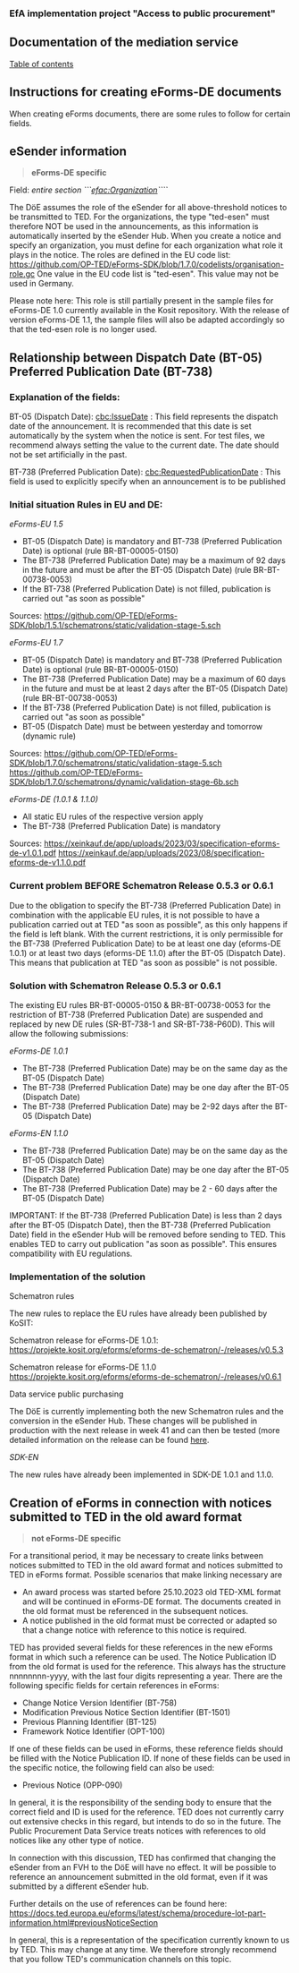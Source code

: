 ### EfA implementation project "Access to public procurement"
## Documentation of the mediation service
[Table of contents](/documentation/Documentation.md)
<br>

## Instructions for creating eForms-DE documents

When creating eForms documents, there are some rules to follow for certain fields.

## eSender information
>**eForms-DE specific**

Field: *entire section ```<efac:Organization>````*

The DöE assumes the role of the eSender for all above-threshold notices to be transmitted to TED. For the organizations, the type "ted-esen" must therefore NOT be used in the announcements, as this information is automatically inserted by the eSender Hub.
When you create a notice and specify an organization, you must define for each organization what role it plays in the notice. The roles are defined in the EU code list: https://github.com/OP-TED/eForms-SDK/blob/1.7.0/codelists/organisation-role.gc
One value in the EU code list is "ted-esen". This value may not be used in Germany.

Please note here: This role is still partially present in the sample files for eForms-DE 1.0 currently available in the Kosit repository. With the release of version eForms-DE 1.1, the sample files will also be adapted accordingly so that the ted-esen role is no longer used.
<br>

## Relationship between Dispatch Date (BT-05) Preferred Publication Date (BT-738)

### Explanation of the fields:

BT-05 (Dispatch Date): <cbc:IssueDate> : This field represents the dispatch date of the announcement. It is recommended that this date is set automatically by the system when the notice is sent. For test files, we recommend always setting the value to the current date. The date should not be set artificially in the past.

BT-738 (Preferred Publication Date): <cbc:RequestedPublicationDate> : This field is used to explicitly specify when an announcement is to be published


### Initial situation Rules in EU and DE:

_eForms-EU 1.5_

- BT-05 (Dispatch Date) is mandatory and BT-738 (Preferred Publication Date) is optional (rule BR-BT-00005-0150)
- The BT-738 (Preferred Publication Date) may be a maximum of 92 days in the future and must be after the BT-05 (Dispatch Date) (rule BR-BT-00738-0053)
- If the BT-738 (Preferred Publication Date) is not filled, publication is carried out "as soon as possible"

Sources:
https://github.com/OP-TED/eForms-SDK/blob/1.5.1/schematrons/static/validation-stage-5.sch

_eForms-EU 1.7_

- BT-05 (Dispatch Date) is mandatory and BT-738 (Preferred Publication Date) is optional (rule BR-BT-00005-0150)
- The BT-738 (Preferred Publication Date) may be a maximum of 60 days in the future and must be at least 2 days after the BT-05 (Dispatch Date) (rule BR-BT-00738-0053)
- If the BT-738 (Preferred Publication Date) is not filled, publication is carried out "as soon as possible"
- BT-05 (Dispatch Date) must be between yesterday and tomorrow (dynamic rule)

Sources:
https://github.com/OP-TED/eForms-SDK/blob/1.7.0/schematrons/static/validation-stage-5.sch
https://github.com/OP-TED/eForms-SDK/blob/1.7.0/schematrons/dynamic/validation-stage-6b.sch

_eForms-DE (1.0.1 & 1.1.0)_

- All static EU rules of the respective version apply
- The BT-738 (Preferred Publication Date) is mandatory

Sources: https://xeinkauf.de/app/uploads/2023/03/specification-eforms-de-v1.0.1.pdf
https://xeinkauf.de/app/uploads/2023/08/specification-eforms-de-v1.1.0.pdf

### Current problem BEFORE Schematron Release 0.5.3 or 0.6.1

Due to the obligation to specify the BT-738 (Preferred Publication Date) in combination with the applicable EU rules, it is not possible to have a publication carried out at TED "as soon as possible", as this only happens if the field is left blank. With the current restrictions, it is only permissible for the BT-738 (Preferred Publication Date) to be at least one day (eforms-DE 1.0.1) or at least two days (eforms-DE 1.1.0) after the BT-05 (Dispatch Date). This means that publication at TED "as soon as possible" is not possible.


### Solution with Schematron Release 0.5.3 or 0.6.1

The existing EU rules BR-BT-00005-0150 & BR-BT-00738-0053 for the restriction of BT-738 (Preferred Publication Date) are suspended and replaced by new DE rules (SR-BT-738-1 and SR-BT-738-P60D). This will allow the following submissions:

_eForms-DE 1.0.1_
- The BT-738 (Preferred Publication Date) may be on the same day as the BT-05 (Dispatch Date)
- The BT-738 (Preferred Publication Date) may be one day after the BT-05 (Dispatch Date)
- The BT-738 (Preferred Publication Date) may be 2-92 days after the BT-05 (Dispatch Date)

_eForms-EN 1.1.0_

- The BT-738 (Preferred Publication Date) may be on the same day as the BT-05 (Dispatch Date)
- The BT-738 (Preferred Publication Date) may be one day after the BT-05 (Dispatch Date)
- The BT-738 (Preferred Publication Date) may be 2 - 60 days after the BT-05 (Dispatch Date)

IMPORTANT: If the BT-738 (Preferred Publication Date) is less than 2 days after the BT-05 (Dispatch Date), then the BT-738 (Preferred Publication Date) field in the eSender Hub will be removed before sending to TED. This enables TED to carry out publication "as soon as possible". This ensures compatibility with EU regulations.

### Implementation of the solution

Schematron rules

The new rules to replace the EU rules have already been published by KoSIT:

Schematron release for eForms-DE 1.0.1:
https://projekte.kosit.org/eforms/eforms-de-schematron/-/releases/v0.5.3

Schematron release for eForms-DE 1.1.0
https://projekte.kosit.org/eforms/eforms-de-schematron/-/releases/v0.6.1


Data service public purchasing

The DöE is currently implementing both the new Schematron rules and the conversion in the eSender Hub. These changes will be published in production with the next release in week 41 and can then be tested (more detailed information on the release can be found [here](https://github.com/EFA-FHB/ozg-vermittlungsdienst-doku/blob/main/Releases.md).

_SDK-EN_

The new rules have already been implemented in SDK-DE 1.0.1 and 1.1.0.

## Creation of eForms in connection with notices submitted to TED in the old award format
>**not eForms-DE specific**

For a transitional period, it may be necessary to create links between notices submitted to TED in the old award format and notices submitted to TED in eForms format. Possible scenarios that make linking necessary are
- An award process was started before 25.10.2023 old TED-XML format and will be continued in eForms-DE format. The documents created in the old format must be referenced in the subsequent notices.
- A notice published in the old format must be corrected or adapted so that a change notice with reference to this notice is required.

TED has provided several fields for these references in the new eForms format in which such a reference can be used. The Notice Publication ID from the old format is used for the reference. This always has the structure nnnnnnnn-yyyy, with the last four digits representing a year. There are the following specific fields for certain references in eForms:

- Change Notice Version Identifier (BT-758)
- Modification Previous Notice Section Identifier (BT-1501)
- Previous Planning Identifier (BT-125)
- Framework Notice Identifier (OPT-100)

If one of these fields can be used in eForms, these reference fields should be filled with the Notice Publication ID. If none of these fields can be used in the specific notice, the following field can also be used:
- Previous Notice (OPP-090)

In general, it is the responsibility of the sending body to ensure that the correct field and ID is used for the reference. TED does not currently carry out extensive checks in this regard, but intends to do so in the future. The Public Procurement Data Service treats notices with references to old notices like any other type of notice.

In connection with this discussion, TED has confirmed that changing the eSender from an FVH to the DöE will have no effect. It will be possible to reference an announcement submitted in the old format, even if it was submitted by a different eSender hub.

Further details on the use of references can be found here: https://docs.ted.europa.eu/eforms/latest/schema/procedure-lot-part-information.html#previousNoticeSection

In general, this is a representation of the specification currently known to us by TED. This may change at any time. We therefore strongly recommend that you follow TED's communication channels on this topic.
